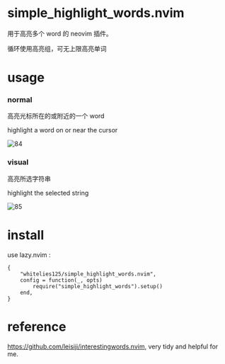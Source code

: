 # simple_highlight_words.nvim

用于高亮多个 word 的 neovim 插件。

循环使用高亮组，可无上限高亮单词

# usage

### normal

高亮光标所在的或附近的一个 word

highlight a word on or near the cursor

![84](https://github.com/whitelies125/simple_highlight_words.nvim/assets/47108287/dd84057a-1ec0-4772-94fc-ec75ecabb4da)


### visual

高亮所选字符串

highlight the selected string

![85](https://github.com/whitelies125/simple_highlight_words.nvim/assets/47108287/78b8861a-f1a8-4371-a1fc-28d656176946)


# install

use lazy.nvim :

```
{
    "whitelies125/simple_highlight_words.nvim",
    config = function(_, opts)
        require("simple_highlight_words").setup()
    end,
}
```

# reference

https://github.com/leisiji/interestingwords.nvim, very tidy and helpful for me.
